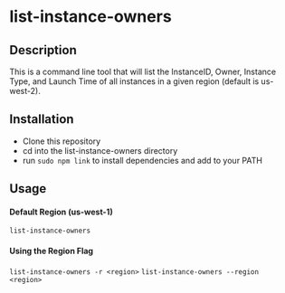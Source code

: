 # list-instance-owners
## Description
This is a command line tool that will list the InstanceID, Owner, Instance Type, and Launch Time of all instances in a given region (default is us-west-2).

## Installation
* Clone this repository
* cd into the list-instance-owners directory
* run `sudo npm link` to install dependencies and add to your PATH

## Usage
#### Default Region (us-west-1)
`list-instance-owners`

#### Using the Region Flag
`list-instance-owners -r <region>` 
`list-instance-owners --region <region>`
